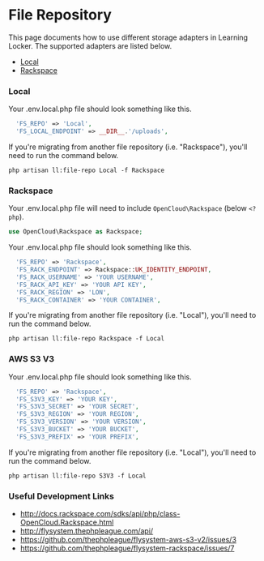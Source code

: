 # File Repository
This page documents how to use different storage adapters in Learning Locker. The supported adapters are listed below.

- [Local](#local)
- [Rackspace](#rackspace)

### Local
Your .env.local.php file should look something like this.
```php
  'FS_REPO' => 'Local',
  'FS_LOCAL_ENDPOINT' => __DIR__.'/uploads',
```

If you're migrating from another file repository (i.e. "Rackspace"), you'll need to run the command below.

```shell
php artisan ll:file-repo Local -f Rackspace
```

### Rackspace
Your .env.local.php file will need to include `OpenCloud\Rackspace` (below `<?php`).
```php
use OpenCloud\Rackspace as Rackspace;
```

Your .env.local.php file should look something like this.
```php
  'FS_REPO' => 'Rackspace',
  'FS_RACK_ENDPOINT' => Rackspace::UK_IDENTITY_ENDPOINT,
  'FS_RACK_USERNAME' => 'YOUR USERNAME',
  'FS_RACK_API_KEY' => 'YOUR API KEY',
  'FS_RACK_REGION' => 'LON',
  'FS_RACK_CONTAINER' => 'YOUR CONTAINER',
```

If you're migrating from another file repository (i.e. "Local"), you'll need to run the command below.

```shell
php artisan ll:file-repo Rackspace -f Local
```

### AWS S3 V3
Your .env.local.php file should look something like this.
```php
  'FS_REPO' => 'Rackspace',
  'FS_S3V3_KEY' => 'YOUR KEY',
  'FS_S3V3_SECRET' => 'YOUR SECRET',
  'FS_S3V3_REGION' => 'YOUR REGION',
  'FS_S3V3_VERSION' => 'YOUR VERSION',
  'FS_S3V3_BUCKET' => 'YOUR BUCKET',
  'FS_S3V3_PREFIX' => 'YOUR PREFIX',
```

If you're migrating from another file repository (i.e. "Local"), you'll need to run the command below.

```shell
php artisan ll:file-repo S3V3 -f Local
```

### Useful Development Links
- http://docs.rackspace.com/sdks/api/php/class-OpenCloud.Rackspace.html
- http://flysystem.thephpleague.com/api/
- https://github.com/thephpleague/flysystem-aws-s3-v2/issues/3
- https://github.com/thephpleague/flysystem-rackspace/issues/7